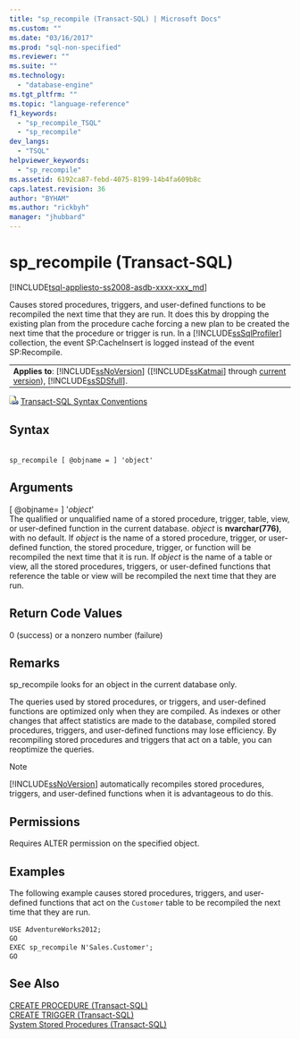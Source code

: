 ```yaml
---
title: "sp_recompile (Transact-SQL) | Microsoft Docs"
ms.custom: ""
ms.date: "03/16/2017"
ms.prod: "sql-non-specified"
ms.reviewer: ""
ms.suite: ""
ms.technology: 
  - "database-engine"
ms.tgt_pltfrm: ""
ms.topic: "language-reference"
f1_keywords: 
  - "sp_recompile_TSQL"
  - "sp_recompile"
dev_langs: 
  - "TSQL"
helpviewer_keywords: 
  - "sp_recompile"
ms.assetid: 6192ca87-febd-4075-8199-14b4fa609b8c
caps.latest.revision: 36
author: "BYHAM"
ms.author: "rickbyh"
manager: "jhubbard"
---
```

# sp_recompile (Transact-SQL)
[!INCLUDE[tsql-appliesto-ss2008-asdb-xxxx-xxx_md](../../includes/tsql-appliesto-ss2008-asdb-xxxx-xxx-md.md)]

  Causes stored procedures, triggers, and user-defined functions to be recompiled the next time that they are run. It does this by dropping the existing plan from the procedure cache forcing a new plan to be created the next time that the procedure or trigger is run. In a [!INCLUDE[ssSqlProfiler](../../includes/sssqlprofiler-md.md)] collection, the event SP:CacheInsert is logged instead of the event SP:Recompile.  
  
||  
|-|  
|**Applies to**: [!INCLUDE[ssNoVersion](../../includes/ssnoversion-md.md)] ([!INCLUDE[ssKatmai](../../includes/sskatmai-md.md)] through [current version](http://go.microsoft.com/fwlink/p/?LinkId=299658)), [!INCLUDE[ssSDSfull](../../includes/sssdsfull-md.md)].|  
  
 ![Topic link icon](../../database-engine/configure-windows/media/topic-link.gif "Topic link icon") [Transact-SQL Syntax Conventions](../../t-sql/language-elements/transact-sql-syntax-conventions-transact-sql.md)  
  
## Syntax  
  
```tsql  
  
sp_recompile [ @objname = ] 'object'  
```  
  
## Arguments  
 [ @objname= ] '*object*'  
 The qualified or unqualified name of a stored procedure, trigger, table, view, or user-defined function in the current database. *object* is **nvarchar(776)**, with no default. If *object* is the name of a stored procedure, trigger, or user-defined function, the stored procedure, trigger, or function will be recompiled the next time that it is run. If *object* is the name of a table or view, all the stored procedures, triggers, or user-defined functions that reference the table or view will be recompiled the next time that they are run.  
  
## Return Code Values  
 0 (success) or a nonzero number (failure)  
  
## Remarks  
 sp_recompile looks for an object in the current database only.  
  
 The queries used by stored procedures, or triggers, and user-defined functions are optimized only when they are compiled. As indexes or other changes that affect statistics are made to the database, compiled stored procedures, triggers, and user-defined functions may lose efficiency. By recompiling stored procedures and triggers that act on a table, you can reoptimize the queries.  
  
> [!NOTE]  
>  [!INCLUDE[ssNoVersion](../../includes/ssnoversion-md.md)] automatically recompiles stored procedures, triggers, and user-defined functions when it is advantageous to do this.  
  
## Permissions  
 Requires ALTER permission on the specified object.  
  
## Examples  
 The following example causes stored procedures, triggers, and user-defined functions that act on the `Customer` table to be recompiled the next time that they are run.  
  
```  
USE AdventureWorks2012;  
GO  
EXEC sp_recompile N'Sales.Customer';  
GO  
```  
  
## See Also  
 [CREATE PROCEDURE &#40;Transact-SQL&#41;](../../t-sql/statements/create-procedure-transact-sql.md)   
 [CREATE TRIGGER &#40;Transact-SQL&#41;](../../t-sql/statements/create-trigger-transact-sql.md)   
 [System Stored Procedures &#40;Transact-SQL&#41;](../../relational-databases/system-stored-procedures/system-stored-procedures-transact-sql.md)  
  
  